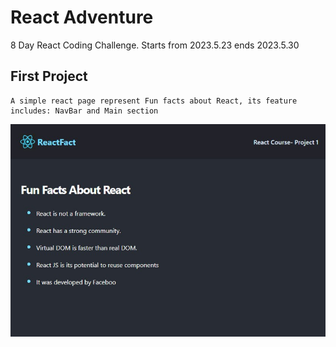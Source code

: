 # React Adventure
8 Day React Coding Challenge. Starts from 2023.5.23 ends 2023.5.30

## First Project
    A simple react page represent Fun facts about React, its feature includes: NavBar and Main section

![First Project](./src/image/firstPro.jpg)
